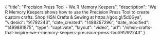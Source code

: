 {
    "title": "Precision Press Tool - We R Memory Keepers",
    "description": "We R Memory Keepers shows how to use the Precision Press Tool to create custom crafts. Shop HSN Crafts & Sewing at https:\/\/goo.gl\/5d0Gya",
    "videoid": "91792243",
    "date_created": "1488297296",
    "date_modified": "1499881875",
    "type": "captivate",
    "layout": "video",
    "url": "\/v\/hsn-crafts-that-inspire-we-r-memory-keepers-precision-press-tool\/91792243"
}